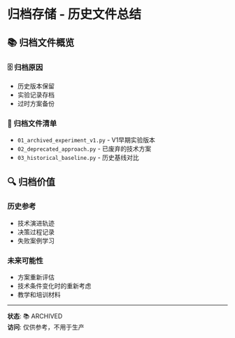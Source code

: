 # 归档存储 - 历史文件总结

## 📚 归档文件概览

### 🗄️ 归档原因
- 历史版本保留
- 实验记录存档
- 过时方案备份

### 📁 归档文件清单
- `01_archived_experiment_v1.py` - V1早期实验版本
- `02_deprecated_approach.py` - 已废弃的技术方案
- `03_historical_baseline.py` - 历史基线对比

## 🔍 归档价值

### 历史参考
- 技术演进轨迹
- 决策过程记录
- 失败案例学习

### 未来可能性
- 方案重新评估
- 技术条件变化时的重新考虑
- 教学和培训材料

---
**状态**: 📚 ARCHIVED  
**访问**: 仅供参考，不用于生产